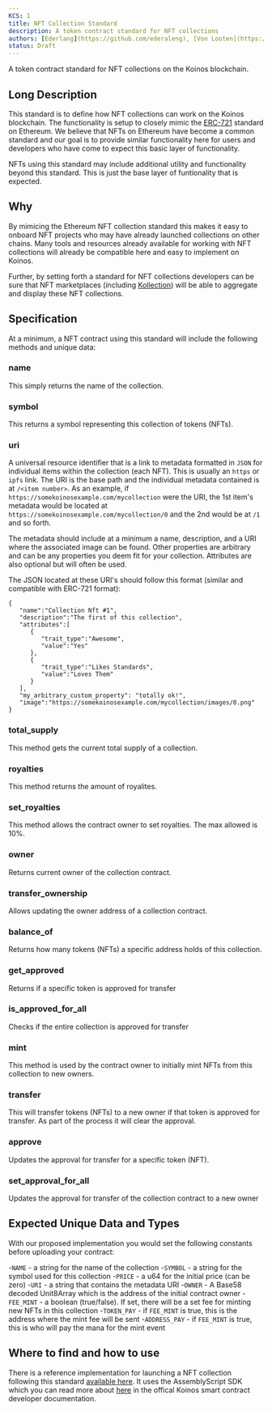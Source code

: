 ```yaml
---
KCS: 1
title: NFT Collection Standard
description: A token contract standard for NFT collections
authors: [Ederlang](https://github.com/ederaleng), [Von Looten](https://github.com/vonlooten), [Justin W](https://github.com/jredbeard), [Dokterkraakbeen](https://github.com/Dokterkraakbeen)
status: Draft
---
```


A token contract standard for NFT collections on the Koinos blockchain.

## Long Description

This standard is to define how NFT collections can work on the Koinos blockchain. The functionality is setup to closely mimic the [ERC-721](https://eips.ethereum.org/EIPS/eip-721) standard on Ethereum. We believe that NFTs on Ethereum have become a common standard and our goal is to provide similar functionality here for users and developers who have come to expect this basic layer of functionality.

NFTs using this standard may include additional utility and functionality beyond this standard. This is just the base layer of funtionality that is expected.

## Why

By mimicing the Ethereum NFT collection standard this makes it easy to onboard NFT projects who may have already launched collections on other chains. Many tools and resources already available for working with NFT collections will already be compatible here and easy to implement on Koinos.

Further, by setting forth a standard for NFT collections developers can be sure that NFT marketplaces (including [Kollection](https://kollection.app)) will be able to aggregate and display these NFT collections.

## Specification

At a minimum, a NFT contract using this standard will include the following methods and unique data:

### name

This simply returns the name of the collection.

### symbol

This returns a symbol representing this collection of tokens (NFTs).

### uri

A universal resource identifier that is a link to metadata formatted in `JSON` for individual items within the collection (each NFT). This is usually an `https` or `ipfs` link. The URI is the base path and the individual metadata contained is at `/<item number>`. As an example, if `https://somekoinosexample.com/mycollection` were the URI, the 1st item's metadata would be located at `https://somekoinosexample.com/mycollection/0` and the 2nd would be at `/1` and so forth.

The metadata should include at a minimum a name, description, and a URI where the associated image can be found. Other properties are arbitrary and can be any properties you deem fit for your collection. Attributes are also optional but will often be used.

The JSON located at these URI's should follow this format (similar and compatible with ERC-721 format):

```
{
   "name":"Collection Nft #1",
   "description":"The first of this collection",
   "attributes":[
      {
         "trait_type":"Awesome",
         "value":"Yes"
      },
      {
         "trait_type":"Likes Standards",
         "value":"Loves Them"
      }
   ],
   "my_arbitrary_custom_property": "totally ok!",
   "image":"https://somekoinosexample.com/mycollection/images/0.png"
}
```

### total_supply

This method gets the current total supply of a collection.

### royalties

This method returns the amount of royalites.

### set_royalties

This method allows the contract owner to set royalties. The max allowed is 10%.

### owner

Returns current owner of the collection contract.

### transfer_ownership

Allows updating the owner address of a collection contract.

### balance_of

Returns how many tokens (NFTs) a specific address holds of this collection.

### get_approved

Returns if a specific token is approved for transfer

### is_approved_for_all

Checks if the entire collection is approved for transfer

### mint

This method is used by the contract owner to initially mint NFTs from this collection to new owners.

### transfer

This will transfer tokens (NFTs) to a new owner if that token is approved for transfer. As part of the process it will clear the approval.

### approve

Updates the approval for transfer for a specific token (NFT).

### set_approval_for_all

Updates the approval for transfer of the collection contract to a new owner

## Expected Unique Data and Types

With our proposed implementation you would set the following constants before uploading your contract:

-`NAME` - a string for the name of the collection
-`SYMBOL` - a string for the symbol used for this collection
-`PRICE` - a u64 for the initial price (can be zero)
-`URI` - a string that contains the metadata URI
-`OWNER` - A Base58 decoded Unit8Array which is the address of the initial contract owner
-`FEE_MINT` - a boolean (true/false). If set, there will be a set fee for minting new NFTs in this collection
-`TOKEN_PAY` - if `FEE_MINT` is true, this is the address where the mint fee will be sent
-`ADDRESS_PAY` - if `FEE_MINT` is true, this is who will pay the mana for the mint event

## Where to find and how to use

There is a reference implementation for launching a NFT collection following this standard [available here](https://github.com/kollection-nft/collection-base). It uses the AssemblyScript SDK which you can read more about [here](https://docs.koinos.io/quickstart/contract-developer-guide.html) in the offical Koinos smart contract developer documentation.
